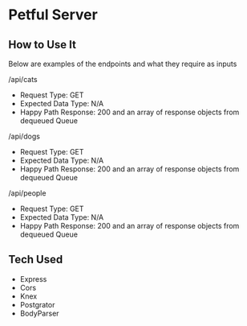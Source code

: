 # Petful Server

## How to Use It

Below are examples of the endpoints and what they require as inputs

/api/cats
- Request Type: GET
- Expected Data Type: N/A
- Happy Path Response: 200 and an array of response objects from dequeued Queue

/api/dogs
- Request Type: GET
- Expected Data Type: N/A
- Happy Path Response: 200 and an array of response objects from dequeued Queue

/api/people
- Request Type: GET
- Expected Data Type: N/A
- Happy Path Response: 200 and an array of response objects from dequeued Queue

## Tech Used
- Express
- Cors
- Knex
- Postgrator
- BodyParser
